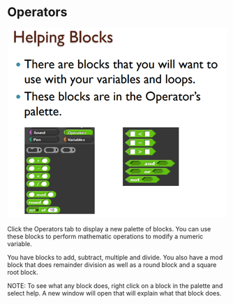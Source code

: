 # Operators

![](../.gitbook/assets/image%20%283%29.png)

Click the Operators tab to display a new palette of blocks. You can use these blocks to perform mathematic operations to modify a numeric variable.

You have blocks to add, subtract, multiple and divide. You also have a mod block that does remainder division as well as a round block and a square root block.

NOTE: To see what any block does, right click on a block in the palette and select help. A new window will open that will explain what that block does.

